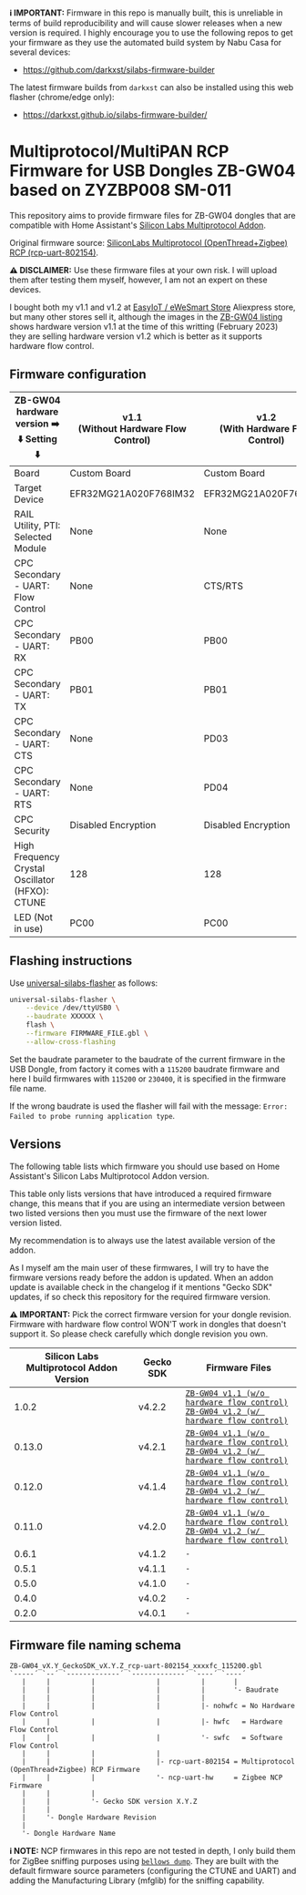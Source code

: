 **ℹ️  IMPORTANT:** Firmware in this repo is manually built, this is unreliable in
terms of build reproducibility and will cause slower releases when a new version
is required. I highly encourage you to use the following repos to get
your firmware as they use the automated build system by Nabu Casa for several
devices:

- https://github.com/darkxst/silabs-firmware-builder

The latest firmware builds from `darkxst` can also be installed using this web flasher (chrome/edge only):
- https://darkxst.github.io/silabs-firmware-builder/


# Multiprotocol/MultiPAN RCP Firmware for USB Dongles ZB-GW04 based on ZYZBP008 SM-011

This repository aims to provide firmware files for ZB-GW04 dongles that are
compatible with Home Assistant's [Silicon Labs Multiprotocol Addon][silabs-multiprotocol].

Original firmware source: [SiliconLabs Multiprotocol (OpenThread+Zigbee) RCP
(rcp-uart-802154)][silabs-gecko].

**⚠️ DISCLAIMER:** Use these firmware files at your own risk. I will upload them
after testing them myself, however, I am not an expert on these devices.

I bought both my v1.1 and v1.2 at [EasyIoT / eWeSmart Store][aliexpress-easyiot]
Aliexpress store, but many other stores sell it, although the images in the
[ZB-GW04 listing][aliexpress-easyiot-zbgw04] shows hardware version v1.1 at the
time of this writting (February 2023) they are selling hardware version v1.2
which is better as it supports hardware flow control.

[silabs-multiprotocol]: https://github.com/home-assistant/addons/tree/master/silabs-multiprotocol
[silabs-gecko]: https://github.com/SiliconLabs/gecko_sdk
[aliexpress-easyiot]: https://easyiot.aliexpress.com/store/5839056
[aliexpress-easyiot-zbgw04]: https://aliexpress.com/item/1005002791666029.html

## Firmware configuration

| ZB-GW04 hardware version ➡️<br />⬇️ Setting ⬇️     | v1.1<br />(Without Hardware Flow Control) | v1.2<br />(With Hardware Flow Control) |
|-------------------------------------------------|-------------------------------------------|----------------------------------------|
| Board                                           | Custom Board                              | Custom Board                           |
| Target Device                                   | EFR32MG21A020F768IM32                     | EFR32MG21A020F768IM32                  |
| RAIL Utility, PTI: Selected Module              | None                                      | None                                   |
| CPC Secondary - UART: Flow Control              | None                                      | CTS/RTS                                |
| CPC Secondary - UART: RX                        | PB00                                      | PB00                                   |
| CPC Secondary - UART: TX                        | PB01                                      | PB01                                   |
| CPC Secondary - UART: CTS                       | None                                      | PD03                                   |
| CPC Secondary - UART: RTS                       | None                                      | PD04                                   |
| CPC Security                                    | Disabled Encryption                       | Disabled Encryption                    |
| High Frequency Crystal Oscillator (HFXO): CTUNE | 128                                       | 128                                    |
| LED (Not in use)                                | PC00                                      | PC00                                   |

<!-- commander.exe gbl create rcp-uart-802154....gbl --app rcp-uart-802154....s37 -->

## Flashing instructions

Use [universal-silabs-flasher][universal-silabs-flasher] as follows:

```sh
universal-silabs-flasher \
    --device /dev/ttyUSB0 \
    --baudrate XXXXXX \
    flash \
    --firmware FIRMWARE_FILE.gbl \
    --allow-cross-flashing
```

Set the baudrate parameter to the baudrate of the current firmware in the USB
Dongle, from factory it comes with a `115200` baudrate firmware and here I build
firmwares with `115200` or `230400`, it is specified in the firmware file
name.

If the wrong baudrate is used the flasher will fail with the message: `Error:
Failed to probe running application type`.

[universal-silabs-flasher]: https://github.com/NabuCasa/universal-silabs-flasher

## Versions

The following table lists which firmware you should use based on Home
Assistant's Silicon Labs Multiprotocol Addon version.

This table only lists versions that have introduced a required firmware change,
this means that if you are using an intermediate version between two listed
versions then you must use the firmware of the next lower version listed.

My recommendation is to always use the latest available version of the addon.

As I myself am the main user of these firmwares, I will try to have the firmware
versions ready before the addon is updated. When an addon update is available
check in the changelog if it mentions "Gecko SDK" updates, if so check this
repository for the required firmware version.

**⚠️ IMPORTANT:** Pick the correct firmware version for your dongle
revision. Firmware with hardware flow control WON'T work in dongles that doesn't
support it. So please check carefully which dongle revision you own.

| Silicon Labs Multiprotocol Addon Version | Gecko SDK | Firmware Files                                                                                                                                                                                                                                    |
|------------------------------------------|-----------|---------------------------------------------------------------------------------------------------------------------------------------------------------------------------------------------------------------------------------------------------|
| 1.0.2                                    | v4.2.2    | [`ZB-GW04 v1.1 (w/o hardware flow control)`](./firmware/ZB-GW04_v1.1_GeckoSDK_v4.2.2_rcp-uart-802154_nohwfc_115200.gbl)<br />[`ZB-GW04 v1.2 (w/ hardware flow control)`](./firmware/ZB-GW04_v1.2_GeckoSDK_v4.2.2_rcp-uart-802154_hwfc_230400.gbl) |
| 0.13.0                                   | v4.2.1    | [`ZB-GW04 v1.1 (w/o hardware flow control)`](./firmware/ZB-GW04_v1.1_GeckoSDK_v4.2.1_rcp-uart-802154_nohwfc_115200.gbl)<br />[`ZB-GW04 v1.2 (w/ hardware flow control)`](./firmware/ZB-GW04_v1.2_GeckoSDK_v4.2.1_rcp-uart-802154_hwfc_230400.gbl) |
| 0.12.0                                   | v4.1.4    | [`ZB-GW04 v1.1 (w/o hardware flow control)`](./firmware/ZB-GW04_v1.1_GeckoSDK_v4.1.4_rcp-uart-802154_nohwfc_115200.gbl)<br />[`ZB-GW04 v1.2 (w/ hardware flow control)`](./firmware/ZB-GW04_v1.2_GeckoSDK_v4.1.4_rcp-uart-802154_hwfc_115200.gbl) |
| 0.11.0                                   | v4.2.0    | [`ZB-GW04 v1.1 (w/o hardware flow control)`](./firmware/ZB-GW04_v1.1_GeckoSDK_v4.2.0_rcp-uart-802154_nohwfc_115200.gbl)<br />[`ZB-GW04 v1.2 (w/ hardware flow control)`](./firmware/ZB-GW04_v1.2_GeckoSDK_v4.2.0_rcp-uart-802154_hwfc_115200.gbl) |
| 0.6.1                                    | v4.1.2    | `-`                                                                                                                                                                                                                                               |
| 0.5.1                                    | v4.1.1    | `-`                                                                                                                                                                                                                                               |
| 0.5.0                                    | v4.1.0    | `-`                                                                                                                                                                                                                                               |
| 0.4.0                                    | v4.0.2    | `-`                                                                                                                                                                                                                                               |
| 0.2.0                                    | v4.0.1    | `-`                                                                                                                                                                                                                                               |

## Firmware file naming schema

```
ZB-GW04_vX.Y_GeckoSDK_vX.Y.Z_rcp-uart-802154_xxxxfc_115200.gbl
`-----´ `--´ `-------------´ `-------------´ `----´ `----´
   |     |          |               |          |       |
   |     |          |               |          |       '- Baudrate
   |     |          |               |          |
   |     |          |               |          |- nohwfc = No Hardware Flow Control
   |     |          |               |          |- hwfc   = Hardware Flow Control
   |     |          |               |          '- swfc   = Software Flow Control
   |     |          |               |
   |     |          |               |- rcp-uart-802154 = Multiprotocol (OpenThread+Zigbee) RCP Firmware
   |     |          |               '- ncp-uart-hw     = Zigbee NCP Firmware
   |     |          |
   |     |          '- Gecko SDK version X.Y.Z
   |     |
   |     '- Dongle Hardware Revision
   |
   '- Dongle Hardware Name
```

**ℹ️ NOTE:** NCP firmwares in this repo are not tested in depth, I only build
them for ZigBee sniffing purposes using [`bellows dump`][bellows]. They are
built with the default firmware source parameters (configuring the CTUNE and
UART) and adding the Manufacturing Library (mfglib) for the sniffing
capability.

[bellows]: https://github.com/zigpy/bellows
